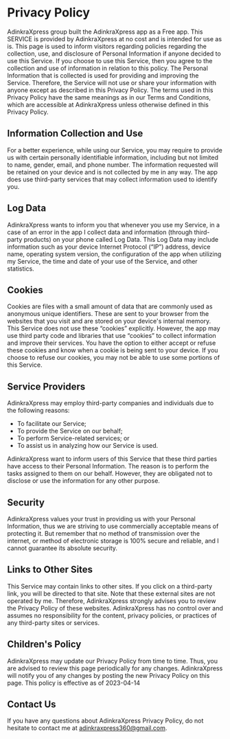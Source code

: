 
# Privacy Policy

AdinkraXpress group built the AdinkraXpress app as a Free app. This SERVICE is provided by AdinkraXpress at no cost and is intended for use as is. This page is used to inform visitors regarding policies regarding the collection, use, and disclosure of Personal Information if anyone decided to use this Service. If you choose to use this Service, then you agree to the collection and use of information in relation to this policy. The Personal Information that is collected is used for providing and improving the Service. Therefore, the Service will not use or share your information with anyone except as described in this Privacy Policy. The terms used in this Privacy Policy have the same meanings as in our Terms and Conditions, which are accessible at AdinkraXpress unless otherwise defined in this Privacy Policy.

## Information Collection and Use

For a better experience, while using our Service, you may require to provide us with certain personally identifiable information, including but not limited to name, gender, email, and phone number. The information requested will be retained on your device and is not collected by me in any way. The app does use third-party services that may collect information used to identify you.


## Log Data

AdinkraXpress wants to inform you that whenever you use my Service, in a case of an error in the app I collect data and information (through third-party products) on your phone called Log Data. This Log Data may include information such as your device Internet Protocol (“IP”) address, device name, operating system version, the configuration of the app when utilizing my Service, the time and date of your use of the Service, and other statistics.

## Cookies

Cookies are files with a small amount of data that are commonly used as anonymous unique identifiers. These are sent to your browser from the websites that you visit and are stored on your device's internal memory. This Service does not use these “cookies” explicitly. However, the app may use third party code and libraries that use “cookies” to collect information and improve their services. You have the option to either accept or refuse these cookies and know when a cookie is being sent to your device. If you choose to refuse our cookies, you may not be able to use some portions of this Service.

## Service Providers

AdinkraXpress may employ third-party companies and individuals due to the following reasons:

- To facilitate our Service;
- To provide the Service on our behalf;
- To perform Service-related services; or
- To assist us in analyzing how our Service is used.

AdinkraXpress want to inform users of this Service that these third parties have access to their Personal Information. The reason is to perform the tasks assigned to them on our behalf. However, they are obligated not to disclose or use the information for any other purpose.

## Security

AdinkraXpress values your trust in providing us with your Personal Information, thus we are striving to use commercially acceptable means of protecting it. But remember that no method of transmission over the internet, or method of electronic storage is 100% secure and reliable, and I cannot guarantee its absolute security.

## Links to Other Sites

This Service may contain links to other sites. If you click on a third-party link, you will be directed to that site. Note that these external sites are not operated by me. Therefore, AdinkraXpress strongly advises you to review the Privacy Policy of these websites. AdinkraXpress has no control over and assumes no responsibility for the content, privacy policies, or practices of any third-party sites or services.

## Children's Policy

AdinkraXpress may update our Privacy Policy from time to time. Thus, you are advised to review this page periodically for any changes. AdinkraXpress will notify you of any changes by posting the new Privacy Policy on this page.
This policy is effective as of 2023-04-14

## Contact Us

If you have any questions about AdinkraXpress Privacy Policy, do not hesitate to contact me at adinkraxpress360@gmail.com.
